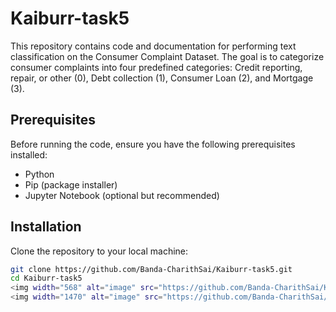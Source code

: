 # Kaiburr-task5
This repository contains code and documentation for performing text classification on the Consumer Complaint Dataset. The goal is to categorize consumer complaints into four predefined categories: Credit reporting, repair, or other (0), Debt collection (1), Consumer Loan (2), and Mortgage (3).

## Prerequisites
Before running the code, ensure you have the following prerequisites installed:
- Python
- Pip (package installer)
- Jupyter Notebook (optional but recommended)

## Installation
Clone the repository to your local machine:
```bash
git clone https://github.com/Banda-CharithSai/Kaiburr-task5.git
cd Kaiburr-task5
<img width="568" alt="image" src="https://github.com/Banda-CharithSai/Kaiburr-task5/assets/93471051/be95f658-b48d-423e-8360-8220eed56130">
<img width="1470" alt="image" src="https://github.com/Banda-CharithSai/Kaiburr-task5/assets/93471051/ef81b13f-34d2-4b04-b8ee-83ff694b6bca">
